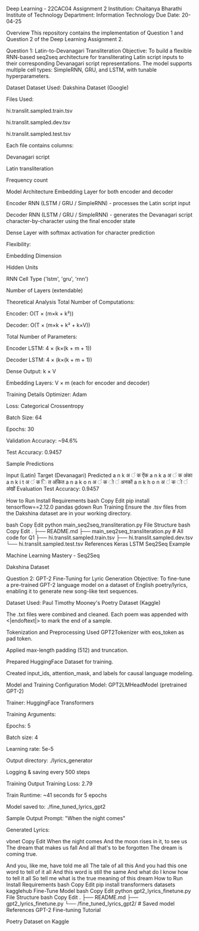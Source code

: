 Deep Learning - 22CAC04 Assignment 2
Institution: Chaitanya Bharathi Institute of Technology
Department: Information Technology
Due Date: 20-04-25

Overview
This repository contains the implementation of Question 1 and Question 2 of the Deep Learning Assignment 2.

Question 1: Latin-to-Devanagari Transliteration
Objective: To build a flexible RNN-based seq2seq architecture for transliterating Latin script inputs to their corresponding Devanagari script representations. The model supports multiple cell types: SimpleRNN, GRU, and LSTM, with tunable hyperparameters.

Dataset
Dataset Used: Dakshina Dataset (Google)

Files Used:

hi.translit.sampled.train.tsv

hi.translit.sampled.dev.tsv

hi.translit.sampled.test.tsv

Each file contains columns:

Devanagari script

Latin transliteration

Frequency count

Model Architecture
Embedding Layer for both encoder and decoder

Encoder RNN (LSTM / GRU / SimpleRNN) - processes the Latin script input

Decoder RNN (LSTM / GRU / SimpleRNN) - generates the Devanagari script character-by-character using the final encoder state

Dense Layer with softmax activation for character prediction

Flexibility:

Embedding Dimension

Hidden Units

RNN Cell Type ('lstm', 'gru', 'rnn')

Number of Layers (extendable)

Theoretical Analysis
Total Number of Computations:

Encoder: O(T × (m×k + k²))

Decoder: O(T × (m×k + k² + k×V))

Total Number of Parameters:

Encoder LSTM: 4 × (k×(k + m + 1))

Decoder LSTM: 4 × (k×(k + m + 1))

Dense Output: k × V

Embedding Layers: V × m (each for encoder and decoder)

Training Details
Optimizer: Adam

Loss: Categorical Crossentropy

Batch Size: 64

Epochs: 30

Validation Accuracy: ~94.6%

Test Accuracy: 0.9457

Sample Predictions

Input (Latin)	Target (Devanagari)	Predicted
a n k	अ ं क	ऐंक
a n k a	अ ं क	अंका
a n k i t	अ ं क ि त	अंकित
a n a k o n	अ ं क ो ं	अनकों
a n k h o n	अ ं क ो ं	अंखों
Evaluation
Test Accuracy: 0.9457

How to Run
Install Requirements
bash
Copy
Edit
pip install tensorflow==2.12.0 pandas gdown
Run Training
Ensure the .tsv files from the Dakshina dataset are in your working directory.

bash
Copy
Edit
python main_seq2seq_transliteration.py
File Structure
bash
Copy
Edit
.
├── README.md
├── main_seq2seq_transliteration.py  # All code for Q1
├── hi.translit.sampled.train.tsv
├── hi.translit.sampled.dev.tsv
└── hi.translit.sampled.test.tsv
References
Keras LSTM Seq2Seq Example

Machine Learning Mastery - Seq2Seq

Dakshina Dataset

Question 2: GPT-2 Fine-Tuning for Lyric Generation
Objective: To fine-tune a pre-trained GPT-2 language model on a dataset of English poetry/lyrics, enabling it to generate new song-like text sequences.

Dataset
Used: Paul Timothy Mooney's Poetry Dataset (Kaggle)

The .txt files were combined and cleaned. Each poem was appended with <|endoftext|> to mark the end of a sample.

Tokenization and Preprocessing
Used GPT2Tokenizer with eos_token as pad token.

Applied max-length padding (512) and truncation.

Prepared HuggingFace Dataset for training.

Created input_ids, attention_mask, and labels for causal language modeling.

Model and Training Configuration
Model: GPT2LMHeadModel (pretrained GPT-2)

Trainer: HuggingFace Transformers

Training Arguments:

Epochs: 5

Batch size: 4

Learning rate: 5e-5

Output directory: ./lyrics_generator

Logging & saving every 500 steps

Training Output
Training Loss: 2.79

Train Runtime: ~41 seconds for 5 epochs

Model saved to: ./fine_tuned_lyrics_gpt2

Sample Output
Prompt: "When the night comes"

Generated Lyrics:

vbnet
Copy
Edit
When the night comes
And the moon rises in it, to see us
The dream that makes us fall
And all that's to be forgotten
The dream is coming true.

And you, like me, have told me all
The tale of all this
And you had this one word to tell of it all
And this word is still the same
And what do I know how to tell it all
So tell me what is the true meaning of this dream
How to Run
Install Requirements
bash
Copy
Edit
pip install transformers datasets kagglehub
Fine-Tune Model
bash
Copy
Edit
python gpt2_lyrics_finetune.py
File Structure
bash
Copy
Edit
.
├── README.md
├── gpt2_lyrics_finetune.py
└── /fine_tuned_lyrics_gpt2/  # Saved model
References
GPT-2 Fine-tuning Tutorial

Poetry Dataset on Kaggle


